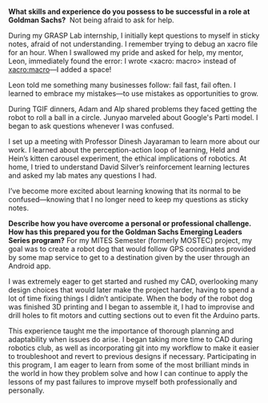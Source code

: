 **What skills and experience do you possess to be successful in a role at Goldman Sachs?** 
Not being afraid to ask for help. 

During my GRASP Lab internship, I initially kept questions to myself in sticky notes, afraid of not understanding. I remember trying to debug an xacro file for an hour. When I swallowed my pride and asked for help, my mentor, Leon, immediately found the error: I wrote <xacro: macro> instead of <xacro:macro>—I added a space!

Leon told me something many businesses follow: fail fast, fail often. I learned to embrace my mistakes—to use mistakes as opportunities to grow.

During TGIF dinners, Adam and Alp shared problems they faced getting the robot to roll a ball in a circle. Junyao marveled about Google's Parti model. I began to ask questions whenever I was confused.

I set up a meeting with Professor Dinesh Jayaraman to learn more about our work. I learned about the perception-action loop of learning, Held and Hein’s kitten carousel experiment, the ethical implications of robotics. At home, I tried to understand David Silver’s reinforcement learning lectures and asked my lab mates any questions I had.

I’ve become more excited about learning knowing that its normal to be confused—knowing that I no longer need to keep my questions as sticky notes.

**Describe how you have overcome a personal or professional challenge. How has this prepared you for the Goldman Sachs Emerging Leaders Series program?**
For my MITES Semester (formerly MOSTEC) project, my goal was to create a robot dog that would follow GPS coordinates provided by some map service to get to a destination given by the user through an Android app.

I was extremely eager to get started and rushed my CAD, overlooking many design choices that would later make the project harder, having to spend a lot of time fixing things I didn’t anticipate. When the body of the robot dog was finished 3D printing and I began to assemble it, I had to improvise and drill holes to fit motors and cutting sections out to even fit the Arduino parts. 

This experience taught me the importance of thorough planning and adaptability when issues do arise. I began taking more time to CAD during robotics club, as well as incorporating git into my workflow to make it easier to troubleshoot and revert to previous designs if necessary. Participating in this program, I am eager to learn from some of the most brilliant minds in the world in how they problem solve and how I can continue to apply the lessons of my past failures to improve myself both professionally and personally. 

